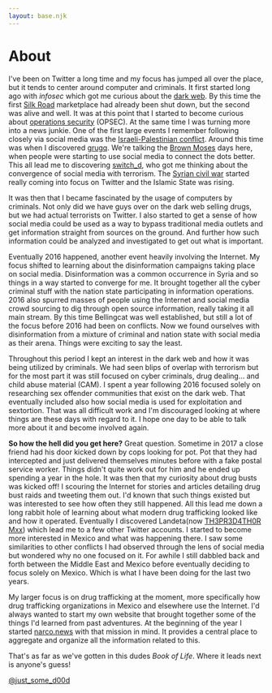 ```yaml
---
layout: base.njk
---
```

# About

I've been on Twitter a long time and my focus has jumped all over the place, but it tends to center around computer and criminals. It first started long ago with *infosec* which got me curious about the [dark web](https://en.wikipedia.org/wiki/Dark_web). By this time the first [Silk Road](https://en.wikipedia.org/wiki/Silk_Road_(marketplace)) marketplace had already been shut down, but the second was alive and well. It was at this point that I started to become curious about [operations security](https://en.wikipedia.org/wiki/Operations_security) (OPSEC). At the same time I was turning more into a news junkie. One of the first large events I remember following closely via social media was the [Israeli-Palestinian conflict](https://en.wikipedia.org/wiki/2015%E2%80%932016_wave_of_violence_in_Israeli-Palestinian_conflict). Around this time was when I discovered [grugq](https://twitter.com/thegrugq). We're talking the [Brown Moses](https://twitter.com/EliotHiggins) days here, when people were starting to use social media to connect the dots better. This all lead me to discovering [switch_d](https://twitter.com/switch_d), who got me thinking about the convergence of social media with terrorism. The [Syrian civil war](https://en.wikipedia.org/wiki/Syrian_civil_war) started really coming into focus on Twitter and the Islamic State was rising.

It was then that I became fascinated by the usage of computers by criminals. Not only did we have guys over on the dark web selling drugs, but we had actual terrorists on Twitter. I also started to get a sense of how social media could be used as a way to bypass traditional media outlets and get information straight from sources on the ground. And further how such information could be analyzed and investigated to get out what is important.

Eventually 2016 happened, another event heavily involving the Internet. My focus shifted to learning about the disinformation campaigns taking place on social media. Disinformation was a common occurrence in Syria and so things in a way started to converge for me. It brought together all the cyber criminal stuff with the nation state participating in information operations. 2016 also spurred masses of people using the Internet and social media crowd sourcing to dig through open source information, really taking it all main stream. By this time Bellingcat was well established, but still a lot of the focus before 2016 had been on conflicts. Now we found ourselves with disinformation from a mixture of criminal and nation state with social media as their arena. Things were exciting to say the least.

Throughout this period I kept an interest in the dark web and how it was being utilized by criminals. We had seen blips of overlap with terrorism but for the most part it was still focused on cyber criminals, drug dealing... and child abuse material (CAM). I spent a year following 2016 focused solely on researching sex offender communities that exist on the dark web. That eventually included also how social media is used for exploitation and sextortion. That was all difficult work and I'm discouraged looking at where things are these days with regard to it. I hope one day to be able to talk more about it and become involved again.

**So how the hell did you get here?** Great question. Sometime in 2017 a close friend had his door kicked down by cops looking for pot. Pot that they had intercepted and just delivered themselves minutes before with a fake postal service worker. Things didn't quite work out for him and he ended up spending a year in the hole. It was then that my curiosity about drug busts was kicked off! I scouring the Internet for stories and articles detailing drug bust raids and tweeting them out. I'd known that such things existed but was interested to see how often they still happened. All this lead me down a long rabbit hole of learning about what modern drug trafficking looked like and how it operated. Eventually I discovered Landeta(now [TH3PR3D4TH0R Mxx](https://twitter.com/fernand17704066)) which lead me to a few other Twitter accounts. I started to become more interested in Mexico and what was happening there. I saw some similarities to other conflicts I had observed through the lens of social media but wondered why no one focused on it. For awhile I still dabbled back and forth between the Middle East and Mexico before eventually deciding to focus solely on Mexico. Which is what I have been doing for the last two years.

My larger focus is on drug trafficking at the moment, more specifically how drug trafficking organizations in Mexico and elsewhere use the Internet. I'd always wanted to start my own website that brought together some of the things I'd learned from past adventures. At the beginning of the year I started [narco.news](https://narco.news) with that mission in mind. It provides a central place to aggregate and organize all the information related to this.

That's as far as we've gotten in this dudes *Book of Life*. Where it leads next is anyone's guess!

[@just_some_d00d](https://twitter.com/just_some_d00d)

